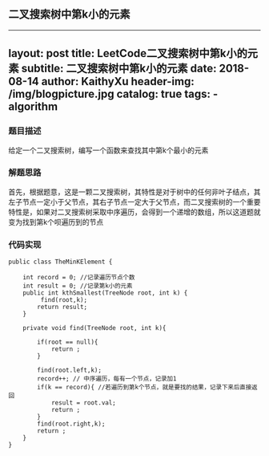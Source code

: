 ## 二叉搜索树中第k小的元素
---
layout:     post
title:      LeetCode二叉搜索树中第k小的元素
subtitle:   二叉搜索树中第k小的元素
date:       2018-08-14
author:     KaithyXu
header-img: /img/blogpicture.jpg
catalog: true
tags:
    - algorithm
---

### 题目描述

给定一个二叉搜索树，编写一个函数来查找其中第k个最小的元素

### 解题思路

首先，根据题意，这是一颗二叉搜索树，其特性是对于树中的任何非叶子结点，其左子节点一定小于父节点，其右子节点一定大于父节点，而二叉搜索树的一个重要特性是，如果对二叉搜索树采取中序遍历，会得到一个递增的数组，所以这道题就变为找到第k个呗遍历到的节点

### 代码实现

```
public class TheMinKElement {

    int record = 0; //记录遍历节点个数
    int result = 0; //记录第k小的元素
    public int kthSmallest(TreeNode root, int k) {
         find(root,k);
        return result;
    }

    private void find(TreeNode root, int k){

        if(root == null){
            return ;
        }

        find(root.left,k);
        record++; // 中序遍历，每有一个节点，记录加1
        if(k == record){ //若遍历到第k个节点，就是要找的结果，记录下来后直接返回
            result = root.val;
            return ;
        }
        find(root.right,k);
        return ;
    }
}

```
